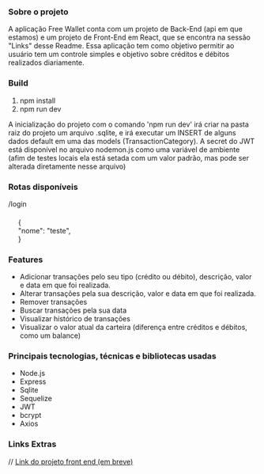 <h3><b>Sobre o projeto</b></h3>

A aplicação Free Wallet conta com um projeto de Back-End (api em que estamos) e um projeto de Front-End em React, que se encontra na sessão "Links" desse Readme. Essa aplicação tem como objetivo permitir ao usuário tem um controle simples e objetivo sobre créditos e débitos realizados diariamente.

<h3><b>Build</b></h3>
<ol>
  <li>npm install</li>
  <li>npm run dev</li>
</ol>
A inicialização do projeto com o comando 'npm run dev' irá criar na pasta raiz do projeto um arquivo .sqlite, e irá executar um INSERT de alguns dados default em uma das models (TransactionCategory). A secret do JWT está disponível no arquivo nodemon.js como uma variável de ambiente (afim de testes locais ela está setada com um valor padrão, mas pode ser alterada diretamente nesse arquivo)

<h3><b>Rotas disponíveis</b></h3>
<p>/login</p>
<p style="margin: 20px;">
  {<br>"nome": "teste",<br>}
</p>


<h3><b>Features</b></h3>
<ul>
  <li>Adicionar transações pelo seu tipo (crédito ou débito), descrição, valor e data em que foi realizada.</li>
  <li>Alterar transações pela sua descrição, valor e data em que foi realizada.</li>
  <li>Remover transações</li>
  <li>Buscar transações pela sua data</li>
  <li>Visualizar histórico de transações</li>
  <li>Visualizar o valor atual da carteira (diferença entre créditos e débitos, como um balance)</li>
</ul>

<h3><b>Principais tecnologias, técnicas e bibliotecas usadas</b></h3>
<ul>
  <li>Node.js</li>
  <li>Express</li>
  <li>Sqlite</li>
  <li>Sequelize</li>
  <li>JWT</li>
  <li>bcrypt</li>
  <li>Axios</li>
</ul>

<h3><b>Links Extras</b></h3>
// <a href="https://github.com/calvinsteixeira/free-wallet-backend-api">Link do projeto front end (em breve)</a>
